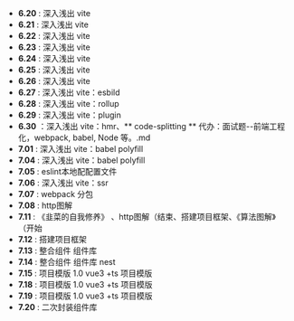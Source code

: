 - **6.20** : 深入浅出 vite
- **6.21** : 深入浅出 vite
- **6.22** : 深入浅出 vite
- **6.23** : 深入浅出 vite
- **6.24** : 深入浅出 vite
- **6.25** : 深入浅出 vite
- **6.26** : 深入浅出 vite
- **6.27** : 深入浅出 vite：esbild
- **6.28** : 深入浅出 vite：rollup
- **6.29** : 深入浅出 vite：plugin
- **6.30** ：深入浅出 vite：hmr、** code-splitting ** 代办：面试题--前端工程化，webpack, babel, Node 等。.md
- **7.01** : 深入浅出 vite：babel polyfill
- **7.04** : 深入浅出 vite：babel polyfill
- **7.05** : eslint本地配配置文件 
- **7.06** : 深入浅出 vite：ssr
- **7.07** : webpack 分包
- **7.08** : http图解 
- **7.11** : 《韭菜的自我修养》 、http图解（结束、搭建项目框架、《算法图解》（开始
- **7.12** : 搭建项目框架
- **7.13** : 整合组件 组件库
- **7.14** : 整合组件 组件库 nest
- **7.15** : 项目模版 1.0 vue3 +ts 项目模版
- **7.18** : 项目模版 1.0 vue3 +ts 项目模版
- **7.19** : 项目模版 1.0 vue3 +ts 项目模版
- **7.20** : 二次封装组件库

